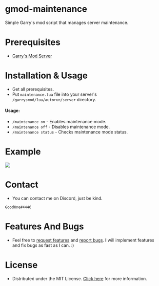 # gmod-maintenance
Simple Garry's mod script that manages server maintenance.
# Prerequisites
* [Garry's Mod Server](https://wiki.facepunch.com/gmod/Downloading_a_Dedicated_Server)
# Installation & Usage
* Get all prerequisites.
* Put `maintenance.lua` file into your server's `/garrysmod/lua/autorun/server` directory.
#### Usage:
* `/maintenance on` - Enables maintenance mode.
* `/maintenance off` - Disables maintenance mode.
* `/maintenance status` - Checks maintenance mode status.
# Example
![](Preview/Preview.gif)
# Contact
* You can contact me on Discord, just be kind.
```
GoodOne#4446
```
# Features And Bugs
* Feel free to [request features](https://github.com/GoodOne120/gmod-maintenance/issues/new) and [report bugs](https://github.com/GoodOne120/gmod-maintenance/issues/new). I will implement features and fix bugs as fast as I can. :)
# License
* Distributed under the MIT License. [Click here](https://github.com/GoodOne120/gmod-maintenance/blob/main/LICENSE) for more information.
